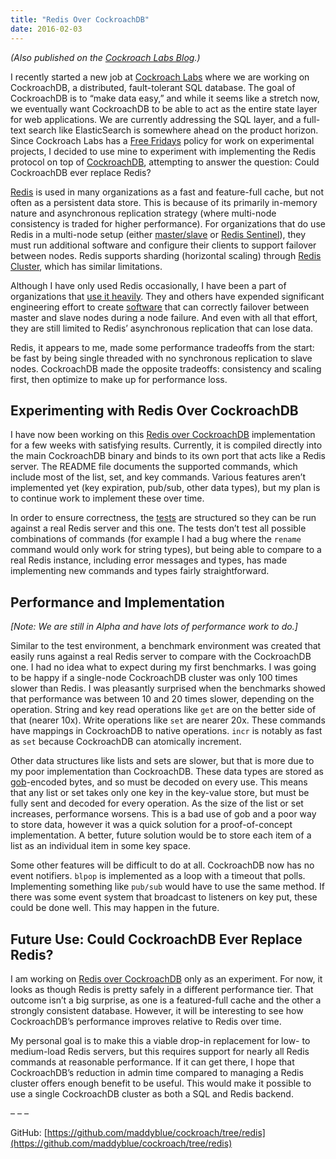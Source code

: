 ```yaml
---
title: "Redis Over CockroachDB"
date: 2016-02-03
---
```


_(Also published on the [Cockroach Labs Blog](http://www.cockroachlabs.com/blog/could-cockroachdb-ever-replace-redis-a-free-fridays-experiment).)_

I recently started a new job at [Cockroach Labs](http://www.cockroachlabs.com/) where we are working on CockroachDB, a distributed, fault-tolerant SQL database. The goal of CockroachDB is to “make data easy,” and while it seems like a stretch now, we eventually want CockroachDB to be able to act as the entire state layer for web applications. We are currently addressing the SQL layer, and a full-text search like ElasticSearch is somewhere ahead on the product horizon. Since Cockroach Labs has a [Free Fridays](http://www.cockroachlabs.com/blog/can-a-4-day-work-week-work/) policy for work on experimental projects, I decided to use mine to experiment with implementing the Redis protocol on top of [CockroachDB](https://github.com/cockroachdb/cockroach), attempting to answer the question: Could CockroachDB ever replace Redis?

[Redis](http://redis.io/) is used in many organizations as a fast and feature-full cache, but not often as a persistent data store. This is because of its primarily in-memory nature and asynchronous replication strategy (where multi-node consistency is traded for higher performance). For organizations that do use Redis in a multi-node setup (either [master/slave](http://redis.io/topics/replication) or [Redis Sentinel](http://redis.io/topics/sentinel)), they must run additional software and configure their clients to support failover between nodes. Redis supports sharding (horizontal scaling) through [Redis Cluster](http://redis.io/topics/cluster-tutorial), which has similar limitations.  
  
Although I have only used Redis occasionally, I have been a part of organizations that [use it heavily](https://stackexchange.com/performance#redis). They and others have expended significant engineering effort to create [software](https://github.com/StackExchange/StackExchange.Redis) that can correctly failover between master and slave nodes during a node failure. And even with all that effort, they are still limited to Redis’ asynchronous replication that can lose data.

Redis, it appears to me, made some performance tradeoffs from the start: be fast by being single threaded with no synchronous replication to slave nodes. CockroachDB made the opposite tradeoffs: consistency and scaling first, then optimize to make up for performance loss.  

## Experimenting with Redis Over CockroachDB

I have now been working on this [Redis over CockroachDB](https://github.com/maddyblue/cockroach/tree/redis) implementation for a few weeks with satisfying results. Currently, it is compiled directly into the main CockroachDB binary and binds to its own port that acts like a Redis server. The README file documents the supported commands, which include most of the list, set, and key commands. Various features aren’t implemented yet (key expiration, pub/sub, other data types), but my plan is to continue work to implement these over time.  
  
In order to ensure correctness, the [tests](https://github.com/maddyblue/cockroach/tree/redis/redis/testdata) are structured so they can be run against a real Redis server and this one. The tests don’t test all possible combinations of commands (for example I had a bug where the `rename` command would only work for string types), but being able to compare to a real Redis instance, including error messages and types, has made implementing new commands and types fairly straightforward.

## Performance and Implementation

_[Note: We are still in Alpha and have lots of performance work to do.]_

Similar to the test environment, a benchmark environment was created that easily runs against a real Redis server to compare with the CockroachDB one. I had no idea what to expect during my first benchmarks. I was going to be happy if a single-node CockroachDB cluster was only 100 times slower than Redis. I was pleasantly surprised when the benchmarks showed that performance was between 10 and 20 times slower, depending on the operation. String and key read operations like `get` are on the better side of that (nearer 10x). Write operations like `set` are nearer 20x. These commands have mappings in CockroachDB to native operations. `incr` is notably as fast as `set` because CockroachDB can atomically increment.

Other data structures like lists and sets are slower, but that is more due to my poor implementation than CockroachDB. These data types are stored as [gob](https://golang.org/pkg/encoding/gob/)-encoded bytes, and so must be decoded on every use. This means that any list or set takes only one key in the key-value store, but must be fully sent and decoded for every operation. As the size of the list or set increases, performance worsens. This is a bad use of gob and a poor way to store data, however it was a quick solution for a proof-of-concept implementation. A better, future solution would be to store each item of a list as an individual item in some key space.

Some other features will be difficult to do at all. CockroachDB now has no event notifiers. `blpop` is implemented as a loop with a timeout that polls. Implementing something like `pub/sub` would have to use the same method. If there was some event system that broadcast to listeners on key put, these could be done well. This may happen in the future.

## Future Use: Could CockroachDB Ever Replace Redis?

I am working on [Redis over CockroachDB](https://github.com/maddyblue/cockroach/tree/redis) only as an experiment. For now, it looks as though Redis is pretty safely in a different performance tier. That outcome isn’t a big surprise, as one is a featured-full cache and the other a strongly consistent database. However, it will be interesting to see how CockroachDB’s performance improves relative to Redis over time.

My personal goal is to make this a viable drop-in replacement for low- to medium-load Redis servers, but this requires support for nearly all Redis commands at reasonable performance. If it can get there, I hope that CockroachDB’s reduction in admin time compared to managing a Redis cluster offers enough benefit to be useful. This would make it possible to use a single CockroachDB cluster as both a SQL and Redis backend.

– – –

GitHub: [https://github.com/maddyblue/cockroach/tree/redis](https://github.com/maddyblue/cockroach/tree/redis)
